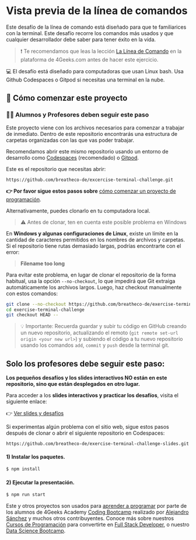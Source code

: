 <!--hide-->
# Vista previa de la línea de comandos
<!--endhide-->

Este desafío de la línea de comando está diseñado para que te familiarices con la terminal. Este desafío recorre los comandos más usados y que cualquier desarrollador debe saber para tener éxito en la vida.

> ❗ Te recomendamos que leas la lección [La Línea de Comando](https://4geeks.com/es/lesson/the-command-line-the-terminal-es) en la plataforma de 4Geeks.com antes de hacer este ejercicio.

💻 El desafío está diseñado para computadoras que usan Linux bash. Usa Github Codespaces o Gitpod si necesitas una terminal en la nube.

<onlyfor saas="false" withBanner="false">
  
## 🌱 Cómo comenzar este proyecto

### 👩‍🎓 Alumnos y Profesores deben seguir este paso

Este proyecto viene con los archivos necesarios para comenzar a trabajar de inmediato. Dentro de este repositorio encontrarás una estructura de carpetas organizadas con las que vas poder trabajar.

Recomendamos abrir este mismo repositorio usando un entorno de desarrollo como [Codespaces](https://4geeks.com/es/lesson/tutorial-de-github-codespaces) (recomendado) o [Gitpod](https://4geeks.com/es/lesson/como-utilizar-gitpod). 

Este es el repositorio que necesitas abrir:

```text
https://github.com/breatheco-de/excercise-terminal-challenge.git
```
**👉 Por favor sigue estos pasos sobre** [cómo comenzar un proyecto de programación](https://4geeks.com/es/lesson/como-comenzar-un-proyecto-de-codificacion).


Alternativamente, puedes clonarlo en tu computadora local.

>⚠️ Antes de clonar, ten en cuenta este posible problema en Windows  

En **Windows y algunas configuraciones de Linux**, existe un límite en la cantidad de caracteres permitidos en los nombres de archivos y carpetas. Si el repositorio tiene rutas demasiado largas, podrías encontrarte con el error:  

> **Filename too long**  

Para evitar este problema, en lugar de clonar el repositorio de la forma habitual, usa la opción `--no-checkout`, lo que impedirá que Git extraiga automáticamente los archivos largos. Luego, haz checkout manualmente con estos comandos:  

```bash
git clone --no-checkout https://github.com/breatheco-de/exercise-terminal-challenge.git
cd exercise-terminal-challenge
git checkout HEAD --
```


> 💡 Importante: Recuerda guardar y subir tu código en GitHub creando un nuevo repositorio, actualizando el remoto (`git remote set-url origin <your new url>`) y subiendo el código a tu nuevo repositorio usando los comandos `add`, `commit` y `push` desde la terminal git.

## Solo los profesores debe seguir este paso:

**Los pequeños desafíos y los slides interactivos NO están en este repositorio, sino que están desplegados en otro lugar.**  

Para acceder a los **slides interactivos y practicar los desafíos**, visita el siguiente enlace:  

👉 [Ver slides y desafíos](https://breatheco-de.github.io/exercise-terminal-challenge-slides/)

Si experimentas algún problema con el sitio web, sigue estos pasos después de clonar o abrir el siguiente repositorio en Codespaces:

```text
https://github.com/breatheco-de/exercise-terminal-challenge-slides.git
```


#### 1) Instalar los paquetes.

```bash
$ npm install
```

#### 2) Ejecutar la presentación.

```bash
$ npm run start
```
</onlyfor>


Este y otros proyectos son usados para [aprender a programar](https://4geeksacademy.com/es/aprender-a-programar/aprender-a-programar-desde-cero) por parte de los alumnos de 4Geeks Academy [Coding Bootcamp](https://4geeksacademy.com/us/coding-bootcamp) realizado por [Alejandro Sánchez](https://twitter.com/alesanchezr) y muchos otros contribuyentes. Conoce más sobre nuestros [Cursos de Programación](https://4geeksacademy.com/es/curso-de-programacion-desde-cero?lang=es) para convertirte en [Full Stack Developer](https://4geeksacademy.com/es/coding-bootcamps/desarrollador-full-stack/?lang=es), o nuestro [Data Science Bootcamp](https://4geeksacademy.com/es/coding-bootcamps/curso-datascience-machine-learning).
